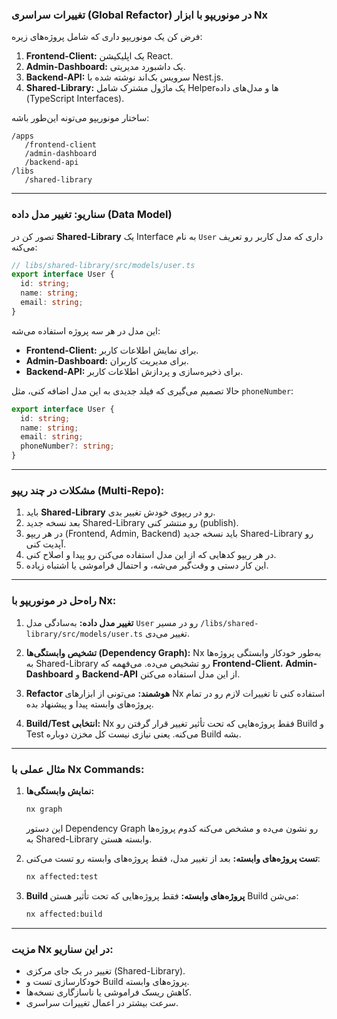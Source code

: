 ### تغییرات سراسری (Global Refactor) در مونو‌ریپو با ابزار Nx

فرض کن یک مونو‌ریپو داری که شامل پروژه‌های زیره:

1. **Frontend-Client:** یک اپلیکیشن React.
2. **Admin-Dashboard:** یک داشبورد مدیریتی.
3. **Backend-API:** سرویس بک‌اند نوشته شده با Nest.js.
4. **Shared-Library:** یک ماژول مشترک شامل Helperها و مدل‌های داده (TypeScript Interfaces).

ساختار مونو‌ریپو می‌تونه این‌طور باشه:

```
/apps
   /frontend-client
   /admin-dashboard
   /backend-api
/libs
   /shared-library
```

---

### **سناریو: تغییر مدل داده (Data Model)**

تصور کن در **Shared-Library** یک Interface به نام `User` داری که مدل کاربر رو تعریف می‌کنه:

```typescript
// libs/shared-library/src/models/user.ts
export interface User {
  id: string;
  name: string;
  email: string;
}
```

این مدل در هر سه پروژه استفاده می‌شه:

- **Frontend-Client:** برای نمایش اطلاعات کاربر.
- **Admin-Dashboard:** برای مدیریت کاربران.
- **Backend-API:** برای ذخیره‌سازی و پردازش اطلاعات کاربر.

حالا تصمیم می‌گیری که فیلد جدیدی به این مدل اضافه کنی، مثل `phoneNumber`:

```typescript
export interface User {
  id: string;
  name: string;
  email: string;
  phoneNumber?: string;
}
```

---

### **مشکلات در چند ریپو (Multi-Repo):**

1. باید **Shared-Library** رو در ریپوی خودش تغییر بدی.
2. بعد نسخه جدید Shared-Library رو منتشر کنی (publish).
3. در هر ریپو (Frontend, Admin, Backend) باید نسخه جدید Shared-Library رو آپدیت کنی.
4. در هر ریپو کدهایی که از این مدل استفاده می‌کنن رو پیدا و اصلاح کنی.
5. این کار دستی و وقت‌گیر می‌شه، و احتمال فراموشی یا اشتباه زیاده.

---

### **راه‌حل در مونو‌ریپو با Nx:**

1. **تغییر مدل داده:**
   به‌سادگی مدل `User` رو در مسیر `/libs/shared-library/src/models/user.ts` تغییر می‌دی.

2. **تشخیص وابستگی‌ها (Dependency Graph):**
   Nx به‌طور خودکار وابستگی پروژه‌ها به Shared-Library رو تشخیص می‌ده. می‌فهمه که **Frontend-Client**، **Admin-Dashboard** و **Backend-API** از این مدل استفاده می‌کنن.

3. **Refactor هوشمند:**
   می‌تونی از ابزارهای Nx استفاده کنی تا تغییرات لازم رو در تمام پروژه‌های وابسته پیدا و پیشنهاد بده.

4. **Build/Test انتخابی:**
   Nx فقط پروژه‌هایی که تحت تأثیر تغییر قرار گرفتن رو Build و Test می‌کنه. یعنی نیازی نیست کل مخزن دوباره Build بشه.

---

### **مثال عملی با Nx Commands:**

1. **نمایش وابستگی‌ها:**

   ```bash
   nx graph
   ```

   این دستور Dependency Graph رو نشون می‌ده و مشخص می‌کنه کدوم پروژه‌ها به Shared-Library وابسته هستن.

2. **تست پروژه‌های وابسته:**
   بعد از تغییر مدل، فقط پروژه‌های وابسته رو تست می‌کنی:

   ```bash
   nx affected:test
   ```

3. **Build پروژه‌های وابسته:**
   فقط پروژه‌هایی که تحت تأثیر هستن Build می‌شن:
   ```bash
   nx affected:build
   ```

---

### **مزیت Nx در این سناریو:**

- تغییر در یک جای مرکزی (Shared-Library).
- خودکارسازی تست و Build پروژه‌های وابسته.
- کاهش ریسک فراموشی یا ناسازگاری نسخه‌ها.
- سرعت بیشتر در اعمال تغییرات سراسری.
